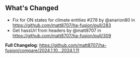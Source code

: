 ## What's Changed
* Fix for ON states for climate entities #278 by @anarion80 in https://github.com/matt8707/ha-fusion/pull/283
* Get hassUrl from headers by @matt8707 in https://github.com/matt8707/ha-fusion/pull/309


**Full Changelog**: https://github.com/matt8707/ha-fusion/compare/2024.1.10...2024.1.11